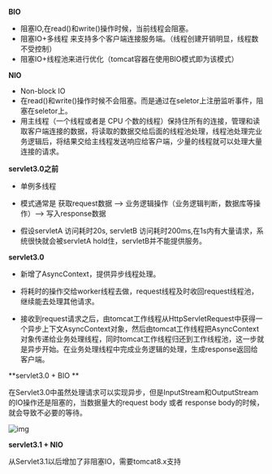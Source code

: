 **BIO** 

* 阻塞IO,在read()和write()操作时候，当前线程会阻塞。
* 阻塞IO+多线程 来支持多个客户端连接服务端。（线程创建开销明显，线程数不受控制）
* 阻塞IO+线程池来进行优化（tomcat容器在使用BIO模式即为该模式）

**NIO** 

* Non-block IO 
* 在read()和write()操作时候不会阻塞。而是通过在seletor上注册监听事件，阻塞在seletor上。
* 用主线程（一个线程或者是 CPU 个数的线程）保持住所有的连接，管理和读取客户端连接的数据，将读取的数据交给后面的线程池处理，线程池处理完业务逻辑后，将结果交给主线程发送响应给客户端，少量的线程就可以处理大量连接的请求。

**servlet3.0之前**

* 单例多线程

* 模式通常是 获取request数据 —>  业务逻辑操作（业务逻辑判断，数据库等操作）—> 写入response数据

* 假设servletA 访问耗时20s, servletB 访问耗时200ms,在1s内有大量请求，系统很快就会被servletA hold住，servletB并不能提供服务。

  

**servlet3.0**

* 新增了AsyncContext，提供异步线程处理。

* 将耗时的操作交给worker线程去做，request线程及时收回request线程池，继续能去处理其他请求。
* 接收到request请求之后，由tomcat工作线程从HttpServletRequest中获得一个异步上下文AsyncContext对象，然后由tomcat工作线程把AsyncContext对象传递给业务处理线程，同时tomcat工作线程归还到工作线程池，这一步就是异步开始。在业务处理线程中完成业务逻辑的处理，生成response返回给客户端。



**servlet3.0 + BIO **

在Servlet3.0中虽然处理请求可以实现异步，但是InputStream和OutputStream的IO操作还是阻塞的，当数据量大的request body 或者 response body的时候，就会导致不必要的等待。

![img](/Users/lei/blog/private/java/075945_GP3C_3046375.png)



**servlet3.1 + NIO**

从Servlet3.1以后增加了非阻塞IO，需要tomcat8.x支持

